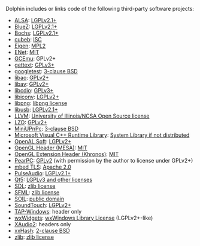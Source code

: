 Dolphin includes or links code of the following third-party software projects:

- [ALSA](http://www.alsa-project.org/):
   [LGPLv2.1+](http://git.alsa-project.org/?p=alsa-lib.git;a=blob;f=COPYING)
- [BlueZ](http://www.bluez.org/):
   [LGPLv2.1+](https://git.kernel.org/cgit/bluetooth/bluez.git/tree/COPYING.LIB)
- [Bochs](http://bochs.sourceforge.net/):
   [LGPLv2.1+](http://bochs.sourceforge.net/cgi-bin/lxr/source/COPYING)
- [cubeb](https://github.com/kinetiknz/cubeb):
   [ISC](https://github.com/kinetiknz/cubeb/blob/master/LICENSE)
- [Eigen](http://eigen.tuxfamily.org/):
   [MPL2](http://eigen.tuxfamily.org/index.php?title=Main_Page#License)
- [ENet](http://enet.bespin.org/):
   [MIT](http://enet.bespin.org/License.html)
- [GCEmu](http://sourceforge.net/projects/gcemu-project/):
   GPLv2+
- [gettext](https://www.gnu.org/software/gettext/):
   [GPLv3+](http://git.savannah.gnu.org/cgit/gettext.git/tree/COPYING)
- [googletest](https://code.google.com/p/googletest/):
   [3-clause BSD](https://code.google.com/p/googletest/source/browse/trunk/LICENSE)
- [libao](https://www.xiph.org/ao/):
   [GPLv2+](https://trac.xiph.org/browser/trunk/ao/README)
- [libav](https://libav.org/):
   [GPLv2+](https://libav.org/legal.html)
- [libcdio](https://www.gnu.org/software/libcdio/):
   [GPLv3+](http://git.savannah.gnu.org/gitweb/?p=libcdio.git;a=blob_plain;f=COPYING)
- [libiconv](https://www.gnu.org/software/libiconv/):
   [LGPLv2+](http://git.savannah.gnu.org/cgit/libiconv.git/tree/COPYING.LIB)
- [libpng](http://www.libpng.org/pub/png/libpng.html):
   [libpng license](http://www.libpng.org/pub/png/src/libpng-LICENSE.txt)
- [libusb](http://libusb.info/):
   [LGPLv2.1+](https://github.com/libusb/libusb/blob/master/COPYING)
- [LLVM](http://llvm.org/):
   [University of Illinois/NCSA Open Source license](http://llvm.org/docs/DeveloperPolicy.html#license)
- [LZO](http://www.oberhumer.com/opensource/lzo/):
   [GPLv2+](http://www.oberhumer.com/opensource/gpl.html)
- [MiniUPnPc](http://miniupnp.free.fr/):
   [3-clause BSD](https://github.com/miniupnp/miniupnp/blob/master/miniupnpc/LICENSE)
- [Microsoft Visual C++ Runtime Library](http://www.microsoft.com/en-us/download/details.aspx?id=40784):
   [System Library if not distributed](https://www.gnu.org/licenses/gpl-faq.html#WindowsRuntimeAndGPL)
- [OpenAL Soft](http://kcat.strangesoft.net/openal.html):
   [LGPLv2+](http://repo.or.cz/w/openal-soft.git/blob/HEAD:/COPYING)
- [OpenGL Header (MESA)](http://mesa3d.org/):
   [MIT](http://cgit.freedesktop.org/mesa/mesa/tree/include/GL/gl.h)
- [OpenGL Extension Header (Khronos)](https://www.opengl.org/registry/#headers):
   [MIT](https://www.opengl.org/registry/api/GL/glext.h)
- [PearPC](http://pearpc.sourceforge.net/):
   [GPLv2](http://pearpc.cvs.sourceforge.net/viewvc/pearpc/pearpc/COPYING?view=markup) (with permission by the author to license under GPLv2+)
- [mbed TLS](https://tls.mbed.org/):
   [Apache 2.0](https://github.com/ARMmbed/mbedtls/blob/development/LICENSE)
- [PulseAudio](http://www.freedesktop.org/wiki/Software/PulseAudio/):
   [LGPLv2.1+](http://cgit.freedesktop.org/pulseaudio/pulseaudio/tree/LICENSE)
- [Qt5](http://qt-project.org/):
   [LGPLv3 and other licenses](http://doc.qt.io/qt-5/licensing.html)
- [SDL](https://www.libsdl.org/):
   [zlib license](http://hg.libsdl.org/SDL/file/tip/COPYING.txt)
- [SFML](http://www.sfml-dev.org/):
   [zlib license](http://www.sfml-dev.org/license.php)
- [SOIL](http://www.lonesock.net/soil.html):
   [public domain](http://www.lonesock.net/soil.html)
- [SoundTouch](http://www.surina.net/soundtouch/):
   [LGPLv2+](http://www.surina.net/soundtouch/license.html)
- [TAP-Windows](https://openvpn.net/):
   header only
- [wxWidgets](https://www.wxwidgets.org/):
   [wxWindows Library License](https://www.wxwidgets.org/about/licence/) (LGPLv2+-like)
- [XAudio2](http://msdn.microsoft.com/en-us/library/windows/desktop/hh405049.aspx):
   headers only
- [xxHash](https://github.com/Cyan4973/xxHash):
   [2-clause BSD](https://github.com/Cyan4973/xxHash/blob/master/LICENSE)
- [zlib](http://www.zlib.net/):
   [zlib license](http://www.zlib.net/zlib_license.html)
